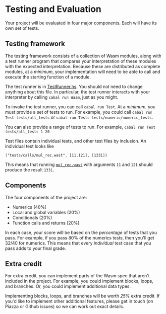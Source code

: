 # Testing and Evaluation

Your project will be evaluated in four major components.  Each will have its own set of tests.

## Testing framework

The testing framework consists of a collection of Wasm modules, along with a test runner program that compares your interpretation of these modules with the expected interpretation.  Because these are distributed as complete modules, at a *minimum*, your implementation will need to be able to call and execute the starting function of a module.

The test runner is in [TestRunner.hs](`../provided-src/TestRunner.hs`).  You should not need to change anything about this file.  In particular, the test runner interacts with your interpreter by calling `cabal run Wasm`, just as you might.

To invoke the test runner, you can call `cabal run Test`.  At a *minimum*, you must provide a set of tests to run.  For example, you could call `cabal run Test tests/all_tests` or `cabal run Tests tests/numeric/numeric_tests`.

You can also provide a range of tests to run.  For example, `cabal run Test tests/all_tests 1 20`

Test files contain individual tests, and other test files by inclusion.  An individual test looks like

```
("tests/calls/mul_rec.wast", [11,121], [1331])
```

This means that running [`mul_rec.wast`](../tests/calls/mul_rec.wast) with arguments `11` and `121` should produce the result `1331`.

## Components

The four components of the project are:

* Numerics (40%)
* Local and global variables (20%)
* Conditionals (20%)
* Function calls and returns (20%)

In each case, your score will be based on the *percentage* of tests that you pass.  For example, if you pass 80% of the numerics tests, then you'll get 32/40 for numerics.  This means that every *individual* test case that you pass adds to your final grade.

## Extra credit

For extra credit, you can implement parts of the Wasm spec that aren't included in the project.  For example, you could implement blocks, loops, and branches.  Or, you could implement additional data types.

Implementing blocks, loops, and branches will be worth *25%* extra credit.  If you'd like to implement other additional features, please get in touch (on Piazza or Github issues) so we can work out exact details.
